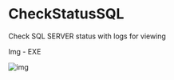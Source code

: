# CheckStatusSQL
Check SQL SERVER status with logs for viewing

Img - EXE


![img](https://github.com/user-attachments/assets/2ea1ad1b-42d3-409f-8252-ed2989cd1019)
